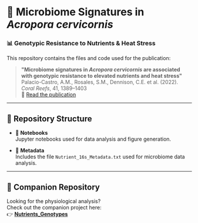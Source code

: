 # 🧬 Microbiome Signatures in *Acropora cervicornis*  
### 📊 Genotypic Resistance to Nutrients & Heat Stress

This repository contains the files and code used for the publication:

> **"Microbiome signatures in *Acropora cervicornis* are associated with genotypic resistance to elevated nutrients and heat stress"**  
> Palacio-Castro, A.M., Rosales, S.M., Dennison, C.E. et al. (2022).  
> *Coral Reefs*, 41, 1389–1403  
> 📖 [Read the publication](https://doi.org/10.1007/s00338-022-02289-w)

---

## 📁 Repository Structure

- 📓 **Notebooks**  
  Jupyter notebooks used for data analysis and figure generation.

- 🧾 **Metadata**  
  Includes the file `Nutrient_16s_Metadata.txt` used for microbiome data analysis.

---

## 🔗 Companion Repository

Looking for the physiological analysis?  
Check out the companion project here:  
👉 [**Nutrients_Genotypes**](https://github.com/anampc/Nutrients_Genotypes)
